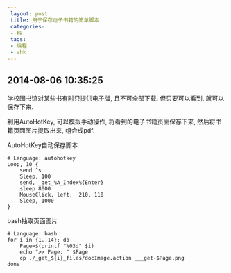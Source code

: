 ```yaml
---
 layout: post
 title: 用于保存电子书籍的简单脚本
 categories: 
 - 科
 tags:
 - 编程
 - ahk
---
```


## 2014-08-06 10:35:25

学校图书馆对某些书有时只提供电子版, 且不可全部下载. 但只要可以看到, 就可以保存下来.

利用AutoHotKey, 可以模拟手动操作, 将看到的电子书籍页面保存下来, 然后将书籍页面图片提取出来, 组合成pdf.

AutoHotKey自动保存脚本

<pre class="line-numbers" data-start="0"><code class="language-clike"># Language: autohotkey
Loop, 10 { 
	send ^s
	Sleep, 100
	send, _get_%A_Index%{Enter}
	sleep 8000
	MouseClick, left,  210, 110
	Sleep, 1000
}
</code></pre>

bash抽取页面图片

<pre class="line-numbers" data-start="0"><code class="language-bash"># Language: bash
for i in {1..14}; do
	Page=$(printf "%03d" $i)
	echo ">> Page: " $Page
	cp ./_get_${i}_files/docImage.action ___get-$Page.png
done
</code></pre>






